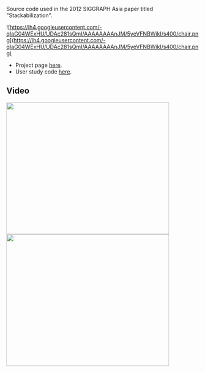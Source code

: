 Source code used in the 2012 SIGGRAPH Asia paper titled "Stackabilization".

![https://lh4.googleusercontent.com/-qIaG04WExHU/UDAc281sQmI/AAAAAAAAnJM/5yeVFNBWikI/s400/chair.png](https://lh4.googleusercontent.com/-qIaG04WExHU/UDAc281sQmI/AAAAAAAAnJM/5yeVFNBWikI/s400/chair.png)

  * Project page [here](http://www.computer-graphics.cn/~hh/projects/stackem/).
  * User study code [here](http://code.google.com/p/user-study-graphics/).

## Video ##
<a href='http://www.youtube.com/watch?feature=player_embedded&v=Ge8XeYse92o' target='_blank'><img src='http://img.youtube.com/vi/Ge8XeYse92o/0.jpg' width='425' height=344 /></a><a href='http://www.youtube.com/watch?feature=player_embedded&v=U0UVLBWayAE' target='_blank'><img src='http://img.youtube.com/vi/U0UVLBWayAE/0.jpg' width='425' height=344 /></a>